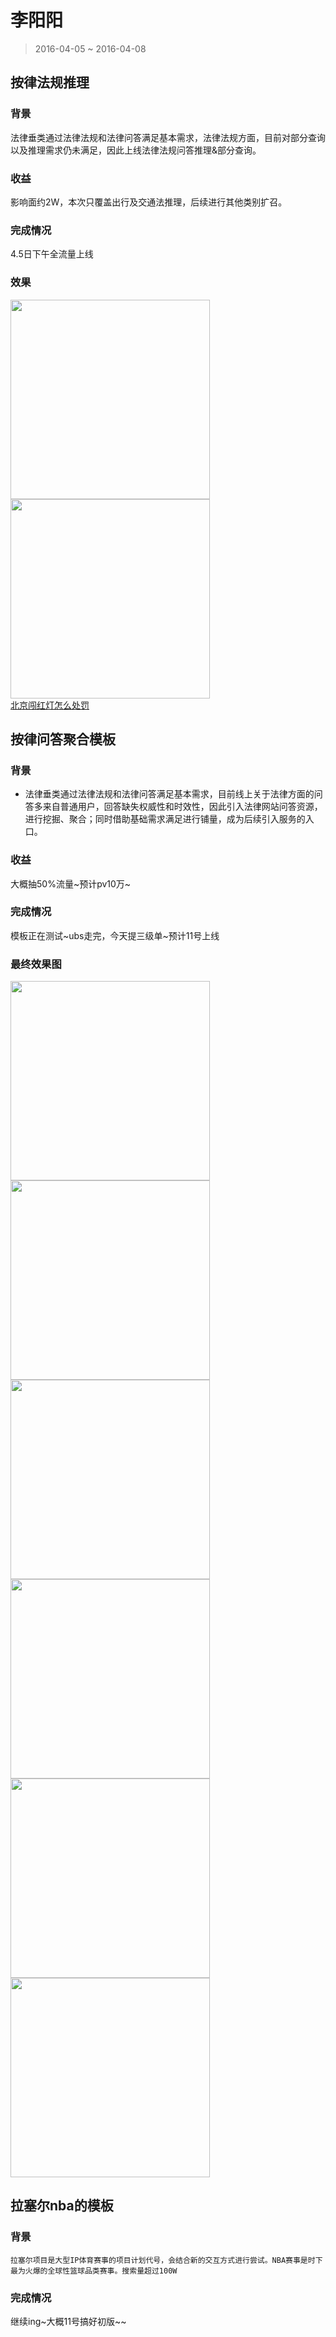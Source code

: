 # 李阳阳

> 2016-04-05 ~ 2016-04-08

## 按律法规推理

### 背景

法律垂类通过法律法规和法律问答满足基本需求，法律法规方面，目前对部分查询以及推理需求仍未满足，因此上线法律法规问答推理&部分查询。


### 收益

影响面约2W，本次只覆盖出行及交通法推理，后续进行其他类别扩召。  

### 完成情况

4.5日下午全流量上线

### 效果

<img src="img/v_liyangyang01/1.png" width=319/>
<br/>
<img src="img/v_liyangyang01/5.png" width=319>
<br/>
<a href="https://www.baidu.com/s?ie=UTF-8&wd=%E5%8C%97%E4%BA%AC%E9%97%AF%E7%BA%A2%E7%81%AF%E6%80%8E%E4%B9%88%E5%A4%84%E7%BD%9A">北京闯红灯怎么处罚</a>



## 按律问答聚合模板

### 背景

- 法律垂类通过法律法规和法律问答满足基本需求，目前线上关于法律方面的问答多来自普通用户，回答缺失权威性和时效性，因此引入法律网站问答资源，进行挖掘、聚合；同时借助基础需求满足进行铺量，成为后续引入服务的入口。


### 收益

大概抽50%流量~预计pv10万~

### 完成情况

模板正在测试~ubs走完，今天提三级单~预计11号上线

### 最终效果图

<img src="img/v_liyangyang01/1.jpg" width=319/>
<br/>
<img src="img/v_liyangyang01/2.png" width=319>
<br/>
<img src="img/v_liyangyang01/4.png" width=319>
<br/>
<img src="img/v_liyangyang01/5.png" width=319>
<br/>
<img src="img/v_liyangyang01/6.png" width=319>
<br/>
<img src="img/v_liyangyang01/7.png" width=319>

## 拉塞尔nba的模板

### 背景

    拉塞尔项目是大型IP体育赛事的项目计划代号，会结合新的交互方式进行尝试。NBA赛事是时下最为火爆的全球性篮球品类赛事。搜索量超过100W

### 完成情况
继续ing~大概11号搞好初版~~